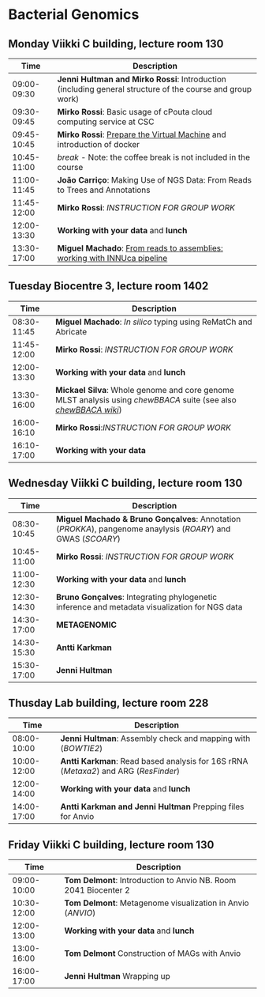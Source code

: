 # Bacterial Genomics
## Monday Viikki C building, lecture room 130 
| Time | Description|
| --- | --- |
| 09:00-09:30 | **Jenni Hultman and Mirko Rossi**: Introduction (including general structure of the course and group work)|
| 09:30-09:45 | **Mirko Rossi**: Basic usage of cPouta cloud computing service at CSC |
| 09:45-10:45 | **Mirko Rossi**: [Prepare the Virtual Machine](https://github.com/INNUENDOCON/MicrobialGenomeMetagenomeCourse/blob/master/MPM_starting_VM.md) and introduction of docker|
| 10:45-11:00 | *break* - Note: the coffee break is not included in the course |
| 11:00-11:45 | **João Carriço**: Making Use of NGS Data: From Reads to Trees and Annotations |
| 11:45-12:00 | **Mirko Rossi**: *INSTRUCTION FOR GROUP WORK* |
| 12:00-13:30 | **Working with your data** and **lunch** |
| 13:30-17:00 | **Miguel Machado**: [From reads to assemblies: working with INNUca pipeline](https://github.com/INNUENDOCON/MicrobialGenomeMetagenomeCourse/blob/master/MPM_workingwithINNUCA.md) |

## Tuesday Biocentre 3, lecture room 1402
| Time | Description |
| --- | --- |
| 08:30-11:45 | **Miguel Machado**: *In silico* typing using ReMatCh and Abricate |
| 11:45-12:00 | **Mirko Rossi**: *INSTRUCTION FOR GROUP WORK* |
| 12:00-13:30 | **Working with your data** and **lunch** |
| 13:30-16:00 | **Mickael Silva**: Whole genome and core genome MLST analysis using *chewBBACA* suite (see also [*chewBBACA wiki*](https://github.com/B-UMMI/chewBBACA/wiki)) |
| 16:00-16:10 | **Mirko Rossi**:*INSTRUCTION FOR GROUP WORK* |
| 16:10-17:00 | **Working with your data** 

## Wednesday Viikki C building, lecture room 130 
| Time | Description |
| --- | --- |
| 08:30-10:45 | **Miguel Machado & Bruno Gonçalves**: Annotation (*PROKKA*), pangenome anaylysis (*ROARY*) and GWAS (*SCOARY*)|
| 10:45-11:00 | **Mirko Rossi**: *INSTRUCTION FOR GROUP WORK* |
| 11:00-12:30 | **Working with your data** and **lunch** |
| 12:30-14:30 | **Bruno Gonçalves**: Integrating phylogenetic inference and metadata visualization for NGS data |
| 14:30-17:00 | **METAGENOMIC** |
| 14:30-15:30 | **Antti Karkman** |Data download, QC (*FASTQC*) and trimming (*CUTADAPT*)|
| 15:30-17:00 | **Jenni Hultman** |Assembly (*MEGAHIT*) and installation of programs |

## Thusday Lab building, lecture room 228
| Time | Description |
| --- | --- |
| 08:00-10:00 | **Jenni Hultman**: Assembly check and mapping with (*BOWTIE2*) |
| 10:00-12:00 | **Antti Karkman**: Read based analysis for 16S rRNA (*Metaxa2*) and ARG (*ResFinder*) |
| 12:00-14:00 | **Working with your data** and **lunch** |
| 14:00-17:00 | **Antti Karkman and Jenni Hultman** Prepping files for Anvio |


## Friday Viikki C building, lecture room 130 
| Time | Description |
| --- | --- |
| 09:00-10:00 | **Tom Delmont**: Introduction to Anvio NB. Room 2041 Biocenter 2 |
| 10:30-12:00 | **Tom Delmont**: Metagenome visualization in Anvio (*ANVIO*) |
| 12:00-13:00 | **Working with your data** and **lunch** |
| 13:00-16:00 | **Tom Delmont** Construction of MAGs with Anvio |
| 16:00-17:00 | **Jenni Hultman** Wrapping up |


